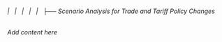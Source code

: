 ###### |   |   |   |   |   ├── Scenario Analysis for Trade and Tariff Policy Changes

*Add content here*
